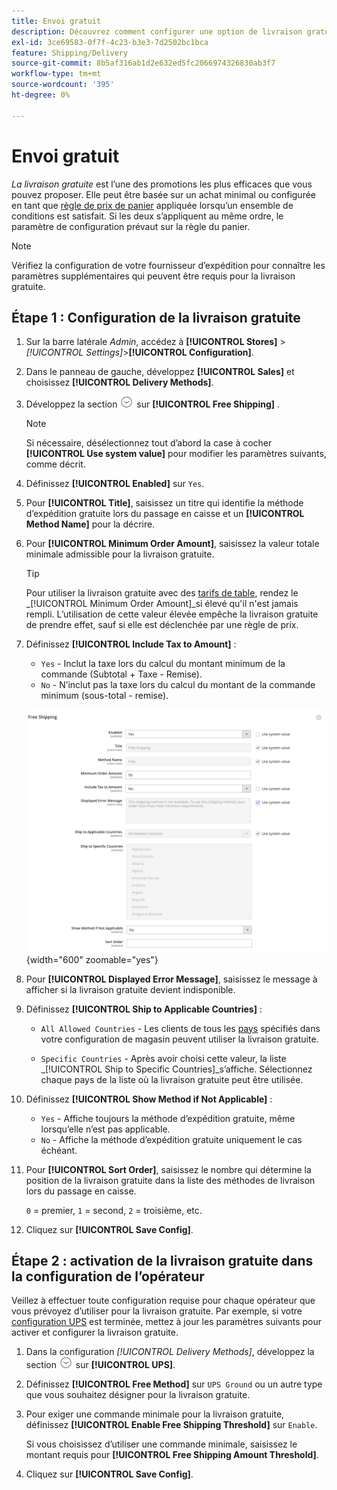 ```yaml
---
title: Envoi gratuit
description: Découvrez comment configurer une option de livraison gratuite pour votre boutique.
exl-id: 3ce69583-0f7f-4c23-b3e3-7d2502bc1bca
feature: Shipping/Delivery
source-git-commit: 8b5af316ab1d2e632ed5fc2066974326830ab3f7
workflow-type: tm+mt
source-wordcount: '395'
ht-degree: 0%

---
```


# Envoi gratuit

_La livraison gratuite_ est l’une des promotions les plus efficaces que vous pouvez proposer. Elle peut être basée sur un achat minimal ou configurée en tant que [règle de prix de panier](../merchandising-promotions/price-rules-cart.md) appliquée lorsqu’un ensemble de conditions est satisfait. Si les deux s’appliquent au même ordre, le paramètre de configuration prévaut sur la règle du panier.

>[!NOTE]
>
>Vérifiez la configuration de votre fournisseur d’expédition pour connaître les paramètres supplémentaires qui peuvent être requis pour la livraison gratuite.

## Étape 1 : Configuration de la livraison gratuite

1. Sur la barre latérale _Admin_, accédez à **[!UICONTROL Stores]** > _[!UICONTROL Settings]_>**[!UICONTROL Configuration]**.

1. Dans le panneau de gauche, développez **[!UICONTROL Sales]** et choisissez **[!UICONTROL Delivery Methods]**.

1. Développez la section ![Sélecteur d’extension](../assets/icon-display-expand.png) sur **[!UICONTROL Free Shipping]** .

   >[!NOTE]
   >
   >Si nécessaire, désélectionnez tout d’abord la case à cocher **[!UICONTROL Use system value]** pour modifier les paramètres suivants, comme décrit.

1. Définissez **[!UICONTROL Enabled]** sur `Yes`.

1. Pour **[!UICONTROL Title]**, saisissez un titre qui identifie la méthode d’expédition gratuite lors du passage en caisse et un **[!UICONTROL Method Name]** pour la décrire.

1. Pour **[!UICONTROL Minimum Order Amount]**, saisissez la valeur totale minimale admissible pour la livraison gratuite.

   >[!TIP]
   >
   >Pour utiliser la livraison gratuite avec des [tarifs de table](shipping-table-rate.md), rendez le _[!UICONTROL Minimum Order Amount]_si élevé qu&#39;il n&#39;est jamais rempli. L’utilisation de cette valeur élevée empêche la livraison gratuite de prendre effet, sauf si elle est déclenchée par une règle de prix.

1. Définissez **[!UICONTROL Include Tax to Amount]** :

   - `Yes` - Inclut la taxe lors du calcul du montant minimum de la commande (Subtotal + Taxe - Remise).
   - `No` - N’inclut pas la taxe lors du calcul du montant de la commande minimum (sous-total - remise).

   ![Livraison gratuite](../configuration-reference/sales/assets/delivery-methods-free-shipping.png){width="600" zoomable="yes"}

1. Pour **[!UICONTROL Displayed Error Message]**, saisissez le message à afficher si la livraison gratuite devient indisponible.

1. Définissez **[!UICONTROL Ship to Applicable Countries]** :

   - `All Allowed Countries` - Les clients de tous les [pays](../getting-started/store-details.md#country-options) spécifiés dans votre configuration de magasin peuvent utiliser la livraison gratuite.

   - `Specific Countries` - Après avoir choisi cette valeur, la liste _[!UICONTROL Ship to Specific Countries]_s’affiche. Sélectionnez chaque pays de la liste où la livraison gratuite peut être utilisée.

1. Définissez **[!UICONTROL Show Method if Not Applicable]** :

   - `Yes` - Affiche toujours la méthode d’expédition gratuite, même lorsqu’elle n’est pas applicable.
   - `No` - Affiche la méthode d’expédition gratuite uniquement le cas échéant.

1. Pour **[!UICONTROL Sort Order]**, saisissez le nombre qui détermine la position de la livraison gratuite dans la liste des méthodes de livraison lors du passage en caisse.

   `0` = premier, `1` = second, `2` = troisième, etc.

1. Cliquez sur **[!UICONTROL Save Config]**.

## Étape 2 : activation de la livraison gratuite dans la configuration de l’opérateur

Veillez à effectuer toute configuration requise pour chaque opérateur que vous prévoyez d’utiliser pour la livraison gratuite. Par exemple, si votre [configuration UPS](ups.md) est terminée, mettez à jour les paramètres suivants pour activer et configurer la livraison gratuite.

1. Dans la configuration _[!UICONTROL Delivery Methods]_, développez la section ![Sélecteur d’extension](../assets/icon-display-expand.png) sur **[!UICONTROL UPS]**.

1. Définissez **[!UICONTROL Free Method]** sur `UPS Ground` ou un autre type que vous souhaitez désigner pour la livraison gratuite.

1. Pour exiger une commande minimale pour la livraison gratuite, définissez **[!UICONTROL Enable Free Shipping Threshold]** sur `Enable`.

   Si vous choisissez d’utiliser une commande minimale, saisissez le montant requis pour **[!UICONTROL Free Shipping Amount Threshold]**.

1. Cliquez sur **[!UICONTROL Save Config]**.
